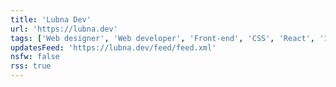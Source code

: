 ```yaml
---
title: 'Lubna Dev'
url: 'https://lubna.dev'
tags: ['Web designer', 'Web developer', 'Front-end', 'CSS', 'React', '11ty']
updatesFeed: 'https://lubna.dev/feed/feed.xml'
nsfw: false
rss: true
---
```

